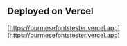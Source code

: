## Deployed on Vercel

[https://burmesefontstester.vercel.app](https://burmesefontstester.vercel.app)